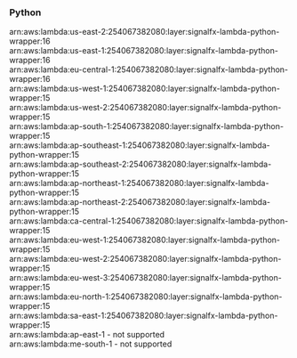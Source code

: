 <h3>Python</h3>

arn:aws:lambda:us-east-2:254067382080:layer:signalfx-lambda-python-wrapper:16<br>
arn:aws:lambda:us-east-1:254067382080:layer:signalfx-lambda-python-wrapper:16<br>
arn:aws:lambda:eu-central-1:254067382080:layer:signalfx-lambda-python-wrapper:16<br>
arn:aws:lambda:us-west-1:254067382080:layer:signalfx-lambda-python-wrapper:15<br>
arn:aws:lambda:us-west-2:254067382080:layer:signalfx-lambda-python-wrapper:15<br>
arn:aws:lambda:ap-south-1:254067382080:layer:signalfx-lambda-python-wrapper:15<br>
arn:aws:lambda:ap-southeast-1:254067382080:layer:signalfx-lambda-python-wrapper:15<br>
arn:aws:lambda:ap-southeast-2:254067382080:layer:signalfx-lambda-python-wrapper:15<br>
arn:aws:lambda:ap-northeast-1:254067382080:layer:signalfx-lambda-python-wrapper:15<br>
arn:aws:lambda:ap-northeast-2:254067382080:layer:signalfx-lambda-python-wrapper:15<br>
arn:aws:lambda:ca-central-1:254067382080:layer:signalfx-lambda-python-wrapper:15<br>
arn:aws:lambda:eu-west-1:254067382080:layer:signalfx-lambda-python-wrapper:15<br>
arn:aws:lambda:eu-west-2:254067382080:layer:signalfx-lambda-python-wrapper:15<br>
arn:aws:lambda:eu-west-3:254067382080:layer:signalfx-lambda-python-wrapper:15<br>
arn:aws:lambda:eu-north-1:254067382080:layer:signalfx-lambda-python-wrapper:15<br>
arn:aws:lambda:sa-east-1:254067382080:layer:signalfx-lambda-python-wrapper:15<br>
arn:aws:lambda:ap-east-1 - not supported<br>
arn:aws:lambda:me-south-1 - not supported<br>

<!-- Note to maintainers: please be careful editing this file. 
